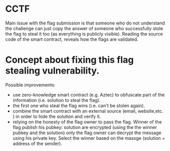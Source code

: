 # CCTF
Main issue with the flag submission is that someone who do not understand the challenge can just copy the answer of someone who successfully stole the flag to steal it too (as everything is publicly visible). Reading the source code of the smart contract, reveals how the flags are validated. 

# Concept about fixing this flag stealing vulnerability.

Possible improvements: 
- use zero-knowledge smart contract (e.g. Aztec) to obfuscate part of the information (i.e. solution to steal the flag).
- the first one who steal the flag wins (i.e. can't be stolen again).
- combine the smart contract with an external source (email, website,etc. ) in order to hide the solution and verify it.
- relying on the honesty of the flag owner to pass the flag. Winner of the flag publish his pubkey: solution are encrypted (using the the winner pubkey and the solution) only the flag owner can decrypt the message using his private key. Select the winner based on the massge (solution + address of the sender). 
